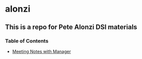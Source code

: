 # alonzi
## This is a repo for Pete Alonzi DSI materials

### Table of Contents
* [Meeting Notes with Manager](https://github.com/UVA-DSI/alonzi/tree/master/meeting_notes)

